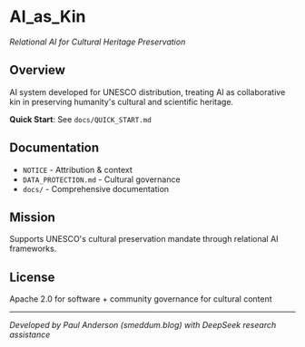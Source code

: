 # AI_as_Kin

*Relational AI for Cultural Heritage Preservation*

## Overview

AI system developed for UNESCO distribution, treating AI as collaborative kin in preserving humanity's cultural and scientific heritage.

**Quick Start**: See `docs/QUICK_START.md`

## Documentation

- `NOTICE` - Attribution & context
- `DATA_PROTECTION.md` - Cultural governance
- `docs/` - Comprehensive documentation

## Mission

Supports UNESCO's cultural preservation mandate through relational AI frameworks.

## License

Apache 2.0 for software + community governance for cultural content

---

*Developed by Paul Anderson (smeddum.blog) with DeepSeek research assistance*
